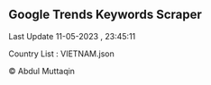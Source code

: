 

## Google Trends Keywords Scraper 
 
Last Update 11-05-2023 , 23:45:11

Country List :
VIETNAM.json



© Abdul Muttaqin 
